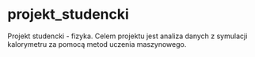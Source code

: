 # projekt_studencki
Projekt studencki - fizyka. Celem projektu jest analiza danych z symulacji kalorymetru za pomocą metod uczenia maszynowego.
